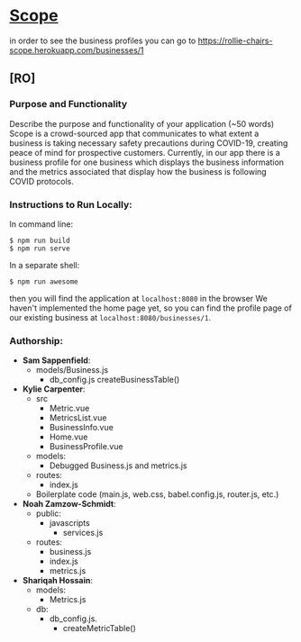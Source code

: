 
# [Scope ](https://rollie-chairs-scope.herokuapp.com/)
in order to see the business profiles you can go to https://rollie-chairs-scope.herokuapp.com/businesses/1
## [RO]
### Purpose and Functionality
Describe the purpose and functionality of your application (~50 words)
Scope is a crowd-sourced app that communicates to what extent a business is taking necessary safety precautions during COVID-19, creating peace of mind for prospective customers. Currently, in our app there is a business profile for one business which displays the business information and the metrics associated that display how the business is following COVID protocols.
### Instructions to Run Locally:
In command line:
```console
$ npm run build
$ npm run serve
```
In a separate shell:
```console
$ npm run awesome
```

then you will find the application at `localhost:8080` in the browser
We haven't implemented the home page yet, so you can find the profile page of our existing business at `localhost:8080/businesses/1`.


### Authorship:
* **Sam Sappenfield**:
  * models/Business.js
    * db_config.js
        createBusinessTable()    
* **Kylie Carpenter**:
  * src
    * Metric.vue
    * MetricsList.vue
    * BusinessInfo.vue
    * Home.vue
    * BusinessProfile.vue 
  * models:
    * Debugged Business.js and metrics.js
  * routes:
    * index.js
  * Boilerplate code (main.js, web.css, babel.config.js, router.js, etc.)
* **Noah Zamzow-Schmidt**:
  * public:
    * javascripts
        * services.js
  * routes:
    * business.js
    * index.js
    * metrics.js
* **Shariqah Hossain**:  
  * models:
    * Metrics.js
  * db:  
    * db_config.js. 
      * createMetricTable()